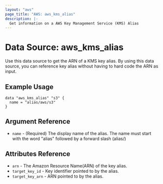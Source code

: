 ```yaml
---
layout: "aws"
page_title: "AWS: aws_kms_alias"
description: |-
  Get information on a AWS Key Management Service (KMS) Alias
---
```


# Data Source: aws_kms_alias

Use this data source to get the ARN of a KMS key alias.
By using this data source, you can reference key alias
without having to hard code the ARN as input.

## Example Usage

```hcl
data "aws_kms_alias" "s3" {
  name = "alias/aws/s3"
}
```

## Argument Reference

* `name` - (Required) The display name of the alias. The name must start with the word "alias" followed by a forward slash (alias/)

## Attributes Reference

* `arn` - The Amazon Resource Name(ARN) of the key alias.
* `target_key_id` - Key identifier pointed to by the alias.
* `target_key_arn` - ARN pointed to by the alias.
